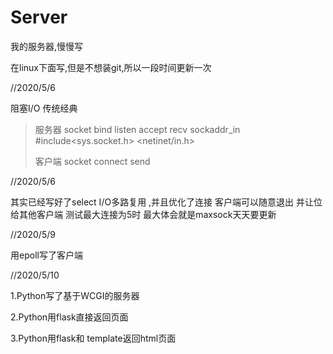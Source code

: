 # Server
 我的服务器,慢慢写

在linux下面写,但是不想装git,所以一段时间更新一次

//2020/5/6

阻塞I/O 传统经典 

>
>
>服务器 socket bind listen accept recv  sockaddr_in #include<sys.socket.h>  <netinet/in.h>
>
>客户端  socket connect send
>
>

//2020/5/6

其实已经写好了select I/O多路复用 ,并且优化了连接 客户端可以随意退出 并让位给其他客户端 测试最大连接为5时 最大体会就是maxsock天天要更新 

//2020/5/9

用epoll写了客户端



//2020/5/10

1.Python写了基于WCGI的服务器

2.Python用flask直接返回页面

3.Python用flask和 template返回html页面

